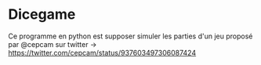 # Dicegame
Ce programme en python est supposer simuler les parties d'un jeu proposé par @cepcam sur twitter -> https://twitter.com/cepcam/status/937603497306087424
